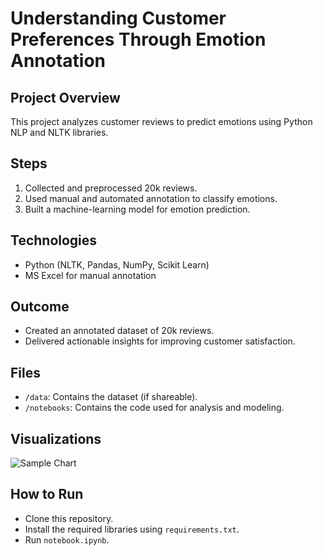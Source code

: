 # Understanding Customer Preferences Through Emotion Annotation
## Project Overview
This project analyzes customer reviews to predict emotions using Python NLP and NLTK libraries.

## Steps
1. Collected and preprocessed 20k reviews.
2. Used manual and automated annotation to classify emotions.
3. Built a machine-learning model for emotion prediction.

## Technologies
- Python (NLTK, Pandas, NumPy, Scikit Learn)
- MS Excel for manual annotation

## Outcome
- Created an annotated dataset of 20k reviews.
- Delivered actionable insights for improving customer satisfaction.

## Files
- `/data`: Contains the dataset (if shareable).
- `/notebooks`: Contains the code used for analysis and modeling.

## Visualizations
![Sample Chart](path/to/your/chart.png)

## How to Run
- Clone this repository.
- Install the required libraries using `requirements.txt`.
- Run `notebook.ipynb`.

